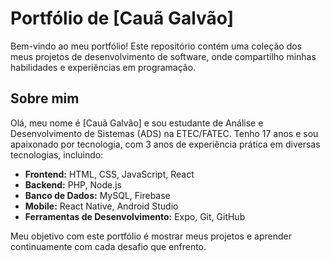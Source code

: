 # Portfólio de [Cauã Galvão]

Bem-vindo ao meu portfólio! Este repositório contém uma coleção dos meus projetos de desenvolvimento de software, onde compartilho minhas habilidades e experiências em programação.

## Sobre mim

Olá, meu nome é [Cauã Galvão] e sou estudante de Análise e Desenvolvimento de Sistemas (ADS) na ETEC/FATEC. Tenho 17 anos e sou apaixonado por tecnologia, com 3 anos de experiência prática em diversas tecnologias, incluindo:

- **Frontend:** HTML, CSS, JavaScript, React
- **Backend:** PHP, Node.js
- **Banco de Dados:** MySQL, Firebase
- **Mobile:** React Native, Android Studio
- **Ferramentas de Desenvolvimento:** Expo, Git, GitHub

Meu objetivo com este portfólio é mostrar meus projetos e aprender continuamente com cada desafio que enfrento.


